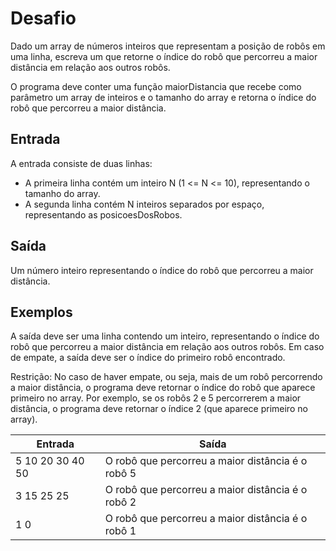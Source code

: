 # Desafio

Dado um array de números inteiros que representam a posição de robôs em uma linha, escreva um que retorne o índice do robô que percorreu a maior distância em relação aos outros robôs.

O programa deve conter uma função maiorDistancia que recebe como parâmetro um array de inteiros e o tamanho do array e retorna o índice do robô que percorreu a maior distância.

## Entrada

A entrada consiste de duas linhas:

- A primeira linha contém um inteiro N (1 <= N <= 10), representando o tamanho do array.
- A segunda linha contém N inteiros separados por espaço, representando as posicoesDosRobos.

## Saída

Um número inteiro representando o índice do robô que percorreu a maior distância.

## Exemplos

A saída deve ser uma linha contendo um inteiro, representando o índice do robô que percorreu a maior distância em relação aos outros robôs. Em caso de empate, a saída deve ser o índice do primeiro robô encontrado.

Restrição: No caso de haver empate, ou seja, mais de um robô percorrendo a maior distância, o programa deve retornar o índice do robô que aparece primeiro no array. Por exemplo, se os robôs 2 e 5 percorrerem a maior distância, o programa deve retornar o índice 2 (que aparece primeiro no array).

| Entrada | Saída                                                |
|---------|------------------------------------------------------|
| 5 10 20 30 40 50       | O robô que percorreu a maior distância é o robô 5 |
| 3 15 25 25       | O robô que percorreu a maior distância é o robô 2 |
| 1 0       | O robô que percorreu a maior distância é o robô 1 |
